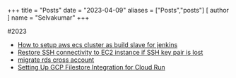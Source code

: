 +++
title = "Posts"
date = "2023-04-09"
aliases = ["Posts","posts"]
[ author ]
  name = "Selvakumar"
+++

#2023 
  - [How to setup aws ecs cluster as build slave for jenkins](https://dev.to/ittrident/how-to-setup-aws-ecs-cluster-as-build-slave-for-jenkins-1fp8)
  - [Restore SSH connectivity to EC2 instance if SSH key pair is lost](https://dev.to/ittrident/restore-ssh-connectivity-to-ec2-instance-if-ssh-key-pair-is-lost-4dnn)
  - [migrate rds cross account](https://dev.to/ittrident/migrate-rds-cross-account-4bp6)
  - [Setting Up GCP Filestore Integration for Cloud Run](https://dev.to/ittrident/setting-up-gcp-filestore-integration-for-cloud-run-30af)